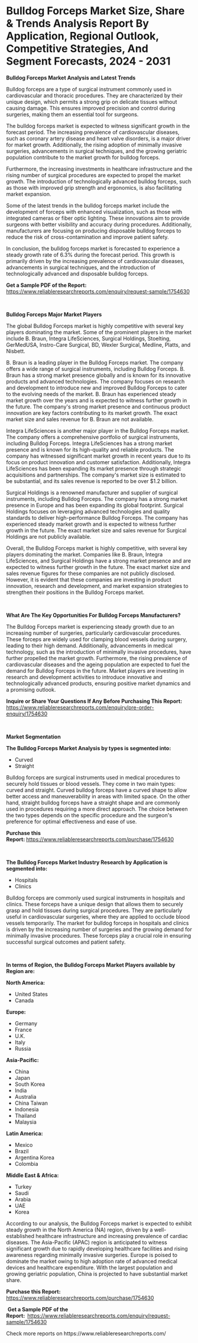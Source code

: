 <p><h1>Bulldog Forceps Market Size, Share & Trends Analysis Report By Application, Regional Outlook, Competitive Strategies, And Segment Forecasts, 2024 - 2031</h1></p><p><strong>Bulldog Forceps Market Analysis and Latest Trends</strong></p>
<p><p>Bulldog forceps are a type of surgical instrument commonly used in cardiovascular and thoracic procedures. They are characterized by their unique design, which permits a strong grip on delicate tissues without causing damage. This ensures improved precision and control during surgeries, making them an essential tool for surgeons.</p><p>The bulldog forceps market is expected to witness significant growth in the forecast period. The increasing prevalence of cardiovascular diseases, such as coronary artery disease and heart valve disorders, is a major driver for market growth. Additionally, the rising adoption of minimally invasive surgeries, advancements in surgical techniques, and the growing geriatric population contribute to the market growth for bulldog forceps.</p><p>Furthermore, the increasing investments in healthcare infrastructure and the rising number of surgical procedures are expected to propel the market growth. The introduction of technologically advanced bulldog forceps, such as those with improved grip strength and ergonomics, is also facilitating market expansion.</p><p>Some of the latest trends in the bulldog forceps market include the development of forceps with enhanced visualization, such as those with integrated cameras or fiber optic lighting. These innovations aim to provide surgeons with better visibility and accuracy during procedures. Additionally, manufacturers are focusing on producing disposable bulldog forceps to reduce the risk of cross-contamination and improve patient safety.</p><p>In conclusion, the bulldog forceps market is forecasted to experience a steady growth rate of 6.3% during the forecast period. This growth is primarily driven by the increasing prevalence of cardiovascular diseases, advancements in surgical techniques, and the introduction of technologically advanced and disposable bulldog forceps.</p></p>
<p><strong>Get a Sample PDF of the Report:&nbsp;</strong> <a href="https://www.reliableresearchreports.com/enquiry/request-sample/1754630">https://www.reliableresearchreports.com/enquiry/request-sample/1754630</a></p>
<p>&nbsp;</p>
<p><strong>Bulldog Forceps Major Market Players</strong></p>
<p><p>The global Bulldog Forceps market is highly competitive with several key players dominating the market. Some of the prominent players in the market include B. Braun, Integra LifeSciences, Surgical Holdings, Stoelting, GerMedUSA, Instro-Care Surgical, BD, Wexler Surgical, Medline, Platts, and Nisbett.</p><p>B. Braun is a leading player in the Bulldog Forceps market. The company offers a wide range of surgical instruments, including Bulldog Forceps. B. Braun has a strong market presence globally and is known for its innovative products and advanced technologies. The company focuses on research and development to introduce new and improved Bulldog Forceps to cater to the evolving needs of the market. B. Braun has experienced steady market growth over the years and is expected to witness further growth in the future. The company's strong market presence and continuous product innovation are key factors contributing to its market growth. The exact market size and sales revenue for B. Braun are not available.</p><p>Integra LifeSciences is another major player in the Bulldog Forceps market. The company offers a comprehensive portfolio of surgical instruments, including Bulldog Forceps. Integra LifeSciences has a strong market presence and is known for its high-quality and reliable products. The company has witnessed significant market growth in recent years due to its focus on product innovation and customer satisfaction. Additionally, Integra LifeSciences has been expanding its market presence through strategic acquisitions and partnerships. The company's market size is estimated to be substantial, and its sales revenue is reported to be over $1.2 billion.</p><p>Surgical Holdings is a renowned manufacturer and supplier of surgical instruments, including Bulldog Forceps. The company has a strong market presence in Europe and has been expanding its global footprint. Surgical Holdings focuses on leveraging advanced technologies and quality standards to deliver high-performance Bulldog Forceps. The company has experienced steady market growth and is expected to witness further growth in the future. The exact market size and sales revenue for Surgical Holdings are not publicly available.</p><p>Overall, the Bulldog Forceps market is highly competitive, with several key players dominating the market. Companies like B. Braun, Integra LifeSciences, and Surgical Holdings have a strong market presence and are expected to witness further growth in the future. The exact market size and sales revenue figures for these companies are not publicly disclosed. However, it is evident that these companies are investing in product innovation, research and development, and market expansion strategies to strengthen their positions in the Bulldog Forceps market.</p></p>
<p>&nbsp;</p>
<p><strong>What Are The Key Opportunities For Bulldog Forceps Manufacturers?</strong></p>
<p><p>The Bulldog Forceps market is experiencing steady growth due to an increasing number of surgeries, particularly cardiovascular procedures. These forceps are widely used for clamping blood vessels during surgery, leading to their high demand. Additionally, advancements in medical technology, such as the introduction of minimally invasive procedures, have further propelled the market growth. Furthermore, the rising prevalence of cardiovascular diseases and the ageing population are expected to fuel the demand for Bulldog Forceps in the future. Market players are investing in research and development activities to introduce innovative and technologically advanced products, ensuring positive market dynamics and a promising outlook.</p></p>
<p><strong>Inquire or Share Your Questions If Any Before Purchasing This Report:</strong> <a href="https://www.reliableresearchreports.com/enquiry/pre-order-enquiry/1754630">https://www.reliableresearchreports.com/enquiry/pre-order-enquiry/1754630</a></p>
<p>&nbsp;</p>
<p><strong>Market Segmentation</strong></p>
<p><strong>The Bulldog Forceps Market Analysis by types is segmented into:</strong></p>
<p><ul><li>Curved</li><li>Straight</li></ul></p>
<p><p>Bulldog forceps are surgical instruments used in medical procedures to securely hold tissues or blood vessels. They come in two main types: curved and straight. Curved bulldog forceps have a curved shape to allow better access and maneuverability in areas with limited space. On the other hand, straight bulldog forceps have a straight shape and are commonly used in procedures requiring a more direct approach. The choice between the two types depends on the specific procedure and the surgeon's preference for optimal effectiveness and ease of use.</p></p>
<p><strong>Purchase this Report:&nbsp;</strong><a href="https://www.reliableresearchreports.com/purchase/1754630">https://www.reliableresearchreports.com/purchase/1754630</a></p>
<p>&nbsp;</p>
<p><strong>The Bulldog Forceps Market Industry Research by Application is segmented into:</strong></p>
<p><ul><li>Hospitals</li><li>Clinics</li></ul></p>
<p><p>Bulldog forceps are commonly used surgical instruments in hospitals and clinics. These forceps have a unique design that allows them to securely grasp and hold tissues during surgical procedures. They are particularly useful in cardiovascular surgeries, where they are applied to occlude blood vessels temporarily. The market for bulldog forceps in hospitals and clinics is driven by the increasing number of surgeries and the growing demand for minimally invasive procedures. These forceps play a crucial role in ensuring successful surgical outcomes and patient safety.</p></p>
<p>&nbsp;</p>
<p><strong>In terms of Region, the Bulldog Forceps Market Players available by Region are:</strong></p>
<p>
    <p> <strong> North America: </strong>
        <ul>
            <li>United States</li>
            <li>Canada</li>
        </ul>
        </p> 
    <p> <strong> Europe: </strong>
        <ul>
            <li>Germany</li>
            <li>France</li>
            <li>U.K.</li>
            <li>Italy</li>
            <li>Russia</li>
        </ul>
        </p> 
    <p> <strong> Asia-Pacific: </strong>
        <ul>
            <li>China</li>
            <li>Japan</li>
            <li>South Korea</li>
            <li>India</li>
            <li>Australia</li>
            <li>China Taiwan</li>
            <li>Indonesia</li>
            <li>Thailand</li>
            <li>Malaysia</li>
        </ul>
        </p> 
    <p> <strong> Latin America: </strong>
        <ul>
            <li>Mexico</li>
            <li>Brazil</li>
            <li>Argentina Korea</li>
            <li>Colombia</li>
        </ul>
        </p> 
    <p> <strong> Middle East & Africa: </strong>
        <ul>
            <li>Turkey</li>
            <li>Saudi</li>
            <li>Arabia</li>
            <li>UAE</li>
            <li>Korea</li>
        </ul>
    </p>
    </p>
<p><p>According to our analysis, the Bulldog Forceps market is expected to exhibit steady growth in the North America (NA) region, driven by a well-established healthcare infrastructure and increasing prevalence of cardiac diseases. The Asia-Pacific (APAC) region is anticipated to witness significant growth due to rapidly developing healthcare facilities and rising awareness regarding minimally invasive surgeries. Europe is poised to dominate the market owing to high adoption rate of advanced medical devices and healthcare expenditure. With the largest population and growing geriatric population, China is projected to have substantial market share.</p></p>
<p><strong>Purchase this Report: </strong><a href="https://www.reliableresearchreports.com/purchase/1754630">https://www.reliableresearchreports.com/purchase/1754630</a></p>
<p>&nbsp;<strong>Get a Sample PDF of the Report:&nbsp;&nbsp;</strong><a href="https://www.reliableresearchreports.com/enquiry/request-sample/1754630">https://www.reliableresearchreports.com/enquiry/request-sample/1754630</a></p>
<p><strong></strong></p>
<p>Check more reports on https://www.reliableresearchreports.com/</p>
